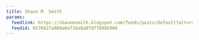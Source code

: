 ```yaml
---
title: Shaun M. Smith
params:
  feedlink: https://shaunmsmith.blogspot.com/feeds/posts/default?alt=rss
  feedid: 0576627a908a6e716a8a87df78985008
---
```

